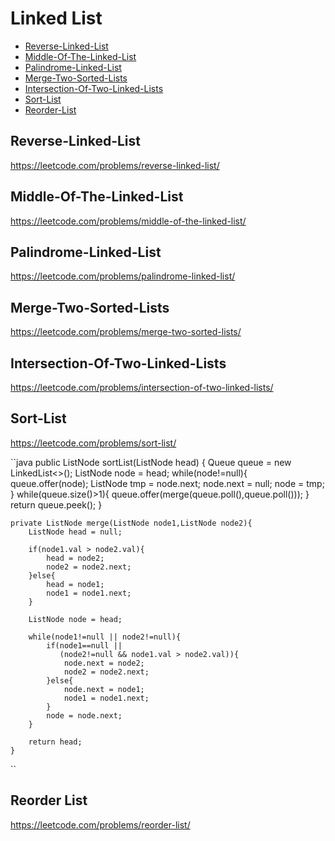 # Linked List
+ [Reverse-Linked-List](#reverse-linked-list)
+ [Middle-Of-The-Linked-List](#rmiddle-of-the-linked-list)
+ [Palindrome-Linked-List](#palindrome-linked-list)
+ [Merge-Two-Sorted-Lists](#merge-two-sorted-lists)
+ [Intersection-Of-Two-Linked-Lists](#intersection-of-two-linked-lists)
+ [Sort-List](#Sort-List)
+ [Reorder-List](#Reorder-List)

## Reverse-Linked-List
https://leetcode.com/problems/reverse-linked-list/
## Middle-Of-The-Linked-List
https://leetcode.com/problems/middle-of-the-linked-list/
## Palindrome-Linked-List
https://leetcode.com/problems/palindrome-linked-list/
## Merge-Two-Sorted-Lists
https://leetcode.com/problems/merge-two-sorted-lists/
## Intersection-Of-Two-Linked-Lists
https://leetcode.com/problems/intersection-of-two-linked-lists/
## Sort-List
https://leetcode.com/problems/sort-list/

``java
public ListNode sortList(ListNode head) {
        Queue<ListNode> queue = new LinkedList<>();
        ListNode node = head;
        while(node!=null){
            queue.offer(node);
            ListNode tmp = node.next;
            node.next = null;
            node = tmp;
        }
        while(queue.size()>1){
            queue.offer(merge(queue.poll(),queue.poll()));
        }
        return queue.peek();
    }
    
    private ListNode merge(ListNode node1,ListNode node2){
        ListNode head = null;
        
        if(node1.val > node2.val){
            head = node2;
            node2 = node2.next;
        }else{
            head = node1;
            node1 = node1.next;
        }
        
        ListNode node = head;
        
        while(node1!=null || node2!=null){
            if(node1==null || 
               (node2!=null && node1.val > node2.val)){
                node.next = node2;
                node2 = node2.next;
            }else{
                node.next = node1;
                node1 = node1.next;
            }
            node = node.next;
        }
        
        return head;
    }
``
## Reorder List
https://leetcode.com/problems/reorder-list/
